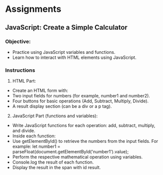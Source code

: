 # Assignments

## JavaScript: Create a Simple Calculator

### Objective:

- Practice using JavaScript variables and functions.
- Learn how to interact with HTML elements using JavaScript.

### Instructions

1. HTML Part:

- Create an HTML form with:
- Two input fields for numbers (for example, number1 and number2).
- Four buttons for basic operations (Add, Subtract, Multiply, Divide).
- A result display section (can be a div or a p tag).

2. JavaScript Part (functions and variables):

- Write JavaScript functions for each operation: add, subtract, multiply, and divide.
- Inside each function:
- Use getElementById() to retrieve the numbers from the input fields. For
  example: let number1 = parseFloat(document.getElementById('number1').value);
- Perform the respective mathematical operation using variables.
- Console.log the result of each function.
- Display the result in the span with id result.
